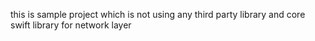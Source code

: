 this is sample project which is not using any third party library and core swift library for network layer
